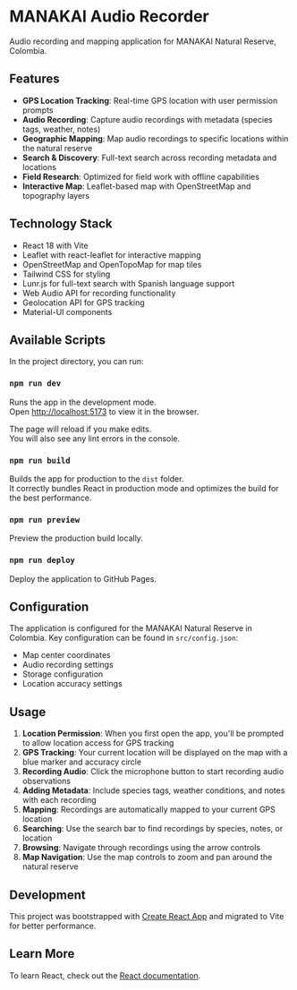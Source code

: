 # MANAKAI Audio Recorder

Audio recording and mapping application for MANAKAI Natural Reserve, Colombia.

## Features

- **GPS Location Tracking**: Real-time GPS location with user permission prompts
- **Audio Recording**: Capture audio recordings with metadata (species tags, weather, notes)
- **Geographic Mapping**: Map audio recordings to specific locations within the natural reserve
- **Search & Discovery**: Full-text search across recording metadata and locations
- **Field Research**: Optimized for field work with offline capabilities
- **Interactive Map**: Leaflet-based map with OpenStreetMap and topography layers

## Technology Stack

- React 18 with Vite
- Leaflet with react-leaflet for interactive mapping
- OpenStreetMap and OpenTopoMap for map tiles
- Tailwind CSS for styling
- Lunr.js for full-text search with Spanish language support
- Web Audio API for recording functionality
- Geolocation API for GPS tracking
- Material-UI components

## Available Scripts

In the project directory, you can run:

### `npm run dev`

Runs the app in the development mode.<br>
Open [http://localhost:5173](http://localhost:5173) to view it in the browser.

The page will reload if you make edits.<br>
You will also see any lint errors in the console.

### `npm run build`

Builds the app for production to the `dist` folder.<br>
It correctly bundles React in production mode and optimizes the build for the best performance.

### `npm run preview`

Preview the production build locally.

### `npm run deploy`

Deploy the application to GitHub Pages.

## Configuration

The application is configured for the MANAKAI Natural Reserve in Colombia. Key configuration can be found in `src/config.json`:

- Map center coordinates
- Audio recording settings
- Storage configuration
- Location accuracy settings

## Usage

1. **Location Permission**: When you first open the app, you'll be prompted to allow location access for GPS tracking
2. **GPS Tracking**: Your current location will be displayed on the map with a blue marker and accuracy circle
3. **Recording Audio**: Click the microphone button to start recording audio observations
4. **Adding Metadata**: Include species tags, weather conditions, and notes with each recording
5. **Mapping**: Recordings are automatically mapped to your current GPS location
6. **Searching**: Use the search bar to find recordings by species, notes, or location
7. **Browsing**: Navigate through recordings using the arrow controls
8. **Map Navigation**: Use the map controls to zoom and pan around the natural reserve

## Development

This project was bootstrapped with [Create React App](https://github.com/facebook/create-react-app) and migrated to Vite for better performance.

## Learn More

To learn React, check out the [React documentation](https://reactjs.org/).
